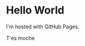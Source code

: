 <!DOCTYPE html>
<html>
<body>
<h1>Hello World</h1>
<p>I'm hosted with GitHub Pages.</p>
<p>T'es moche</p>
</body>
</html>